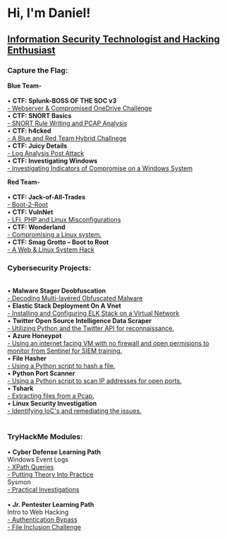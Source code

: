 <h1>Hi, I'm Daniel!</h1>
<h2><a href="https://github.com/dewrz/dewrz/">Information Security Technologist and Hacking Enthusiast</a></h2>

<h3>Capture the Flag:</h3>

<b>Blue Team-</b><br>
<br>
• <b>CTF: Splunk-BOSS OF THE SOC v3</b><br>
 <a href="https://github.com/dewrz/CTF-SNORT">- Webserver & Compromised OneDrive Challenge</a><br>
• <b>CTF: SNORT Basics</b><br>
 <a href="https://github.com/dewrz/CTF-SNORT">- SNORT Rule Writing and PCAP Analysis</a><br>
• <b>CTF: h4cked</b><br>
 <a href="https://github.com/dewrz/CTFh4cked/">- A Blue and Red Team Hybrid Challnege</a><br>
• <b>CTF: Juicy Details</b><br>
 <a href="https://github.com/dewrz/CTFJuicy/">- Log Analysis Post Attack</a><br>
• <b>CTF: Investigating Windows</b><br>
 <a href="https://github.com/dewrz/CTFInvestigatingWindows">- Investigating Indicators of Compromise on a Windows System</a><br>
 
 <b>Red Team-</b><br>
<br>
• <b>CTF: Jack-of-All-Trades</b><br>
<a href="https://github.com/dewrz/CTFJack">- Boot-2-Root</a><br>
• <b>CTF: VulnNet</b><br>
<a href="https://github.com/dewrz/CTFVulnnet">- LFI, PHP and Linux Misconfigurations</a><br>
• <b>CTF: Wonderland</b><br>
 <a href="https://github.com/dewrz/CTFwonderland">- Compromising a Linux system.</a><br>
• <b>CTF: Smag Grotto – Boot to Root</b><br>
 <a href="https://github.com/dewrz/CTFSmag">- A Web & Linux System Hack</a><br>
 
 <h3>Cybersecurity Projects:</h3>
<br>
• <b>Malware Stager Deobfuscation</b><br>
  <a href="https://github.com/dewrz/Malware-Obfuscation">- Decoding Multi-layered Obfuscated Malware</a>
  <br>
• <b>Elastic Stack Deployment On A Vnet</b><br>
  <a href="https://github.com/dewrz/Elk-Stack">- Installing and Configuring ELK Stack on a Virtual Network</a>
  <br>
• <b>Twitter Open Source Intelligence Data Scraper</b><br>
  <a href="https://github.com/dewrz/TwitterOSINT">- Utilizing Python and the Twitter API for reconnaissance.</a>
  <br>
• <b>Azure Honeypot</b><br>
  <a href="https://github.com/dewrz/AzureHoneypot">- Using an internet facing VM with no firewall and open permisions to monitor from Sentinel for SIEM training.</a>
  <br>
• <b>File Hasher</b><br>
  <a href="https://github.com/dewrz/File-Hasher">- Using a Python script to hash a file.</a>
  <br>
• <b>Python Port Scanner</b><br>
  <a href="https://github.com/dewrz/PortScanner">- Using a Python script to scan IP addresses for open ports.</a><br>
• <b>Tshark</b><br>
<a href="https://github.com/dewrz/Tshark-ExtractingFiles">- Extracting files from a Pcap.</a><br>
• <b>Linux Security Investigation</b><br>
<a href="https://github.com/dewrz/Linux-Investigation/blob/main/README.md">- Identifying IoC's and remediating the issues.</a><br>
<br>


<h3>TryHackMe Modules:</h3>
• <b>Cyber Defense Learning Path</b><br>
Windows Event Logs<br>
<a href="https://github.com/dewrz/TryHackMe-Xpath">- XPath Queries</a><br>
<a href="https://github.com/dewrz/TryHackMe--PuttingTheory">- Putting Theory Into Practice</a><br>
Sysmon<br>
<a href="https://github.com/dewrz/TryHackMe-Practical-Investigations">- Practical Investigations</a><br>
<br>
• <b>Jr. Pentester Learning Path</b><br>
Intro to Web Hacking<br>
<a href="https://github.com/dewrz/TryHackMe-AuthenticationBypass">- Authentication Bypass</a><br>
<a href="https://github.com/dewrz/TryHackMe-FileInclusionChallenge">- File Inclusion Challenge</a><br>








<!--
**Dewrz**is a ✨ _special_ ✨ repository because its `README.md` (this file) appears on your GitHub profile.

Here are some ideas to get you started:

- 🔭 I’m currently working on ...
- 🌱 I’m currently learning ...
- 👯 I’m looking to collaborate on ...
- 🤔 I’m looking for help with ...
- 💬 Ask me about ...
- 📫 How to reach me: ...
- 😄 Pronouns: ...
- ⚡ Fun fact: ...
-->
